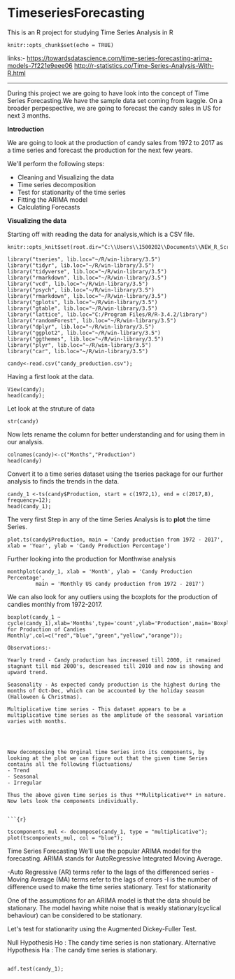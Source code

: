 # TimeseriesForecasting
This is an R project for studying Time Series Analysis in R
```{r setup, include=FALSE}
knitr::opts_chunk$set(echo = TRUE)
```
links:-
https://towardsdatascience.com/time-series-forecasting-arima-models-7f221e9eee06
http://r-statistics.co/Time-Series-Analysis-With-R.html

-------------------------------------------------------------------------------------
      
During this project we are going to have look into the concept of Time Series Forecasting.We have 
the sample data set coming from kaggle.
        On a broader perpespective, we are going to forecast the candy sales in US for next 3 months.
 
**Introduction** 

We are going to look at the production of candy sales from 1972 to 2017 as a time series and forecast the production for the next few years.

We'll perform the following steps:

- Cleaning and Visualizing the data
- Time series decomposition
- Test for stationarity of the time series
- Fitting the ARIMA model
- Calculating Forecasts
 
 **Visualizing the data**
 
 Starting off with reading the data for analysis,which is a CSV file.

```{r setup,echo=FALSE}
knitr::opts_knit$set(root.dir="C:\\Users\\1500202\\Documents\\NEW_R_Scripts")
```           

```{r include=FALSE}
library("tseries", lib.loc="~/R/win-library/3.5")
library("tidyr", lib.loc="~/R/win-library/3.5")
library("tidyverse", lib.loc="~/R/win-library/3.5")
library("rmarkdown", lib.loc="~/R/win-library/3.5")
library("vcd", lib.loc="~/R/win-library/3.5")
library("psych", lib.loc="~/R/win-library/3.5")
library("rmarkdown", lib.loc="~/R/win-library/3.5")
library("gplots", lib.loc="~/R/win-library/3.5")
library("gtable", lib.loc="~/R/win-library/3.5")
library("lattice", lib.loc="C:/Program Files/R/R-3.4.2/library")
library("randomForest", lib.loc="~/R/win-library/3.5")
library("dplyr", lib.loc="~/R/win-library/3.5")
library("ggplot2", lib.loc="~/R/win-library/3.5")
library("ggthemes", lib.loc="~/R/win-library/3.5")
library("plyr", lib.loc="~/R/win-library/3.5")
library("car", lib.loc="~/R/win-library/3.5")
```

```{r}
candy<-read.csv("candy_production.csv");
```
        
Having a first look at the data.
         
```{r}
View(candy);
head(candy); 
```

Let look at the struture of data

```{r}
str(candy)
```

Now lets rename the column for better understanding and for using them in our analysis.
 
```{r}
colnames(candy)<-c("Months","Production")
head(candy)
```

Convert it to a time series dataset using the tseries package for our further analysis to finds the trends in the data.

```{r}
candy_1 <-ts(candy$Production, start = c(1972,1), end = c(2017,8), frequency=12);
head(candy_1);
```

The very first Step in any of the time Series Analysis is to **plot** the time Series.

```{r echo=FALSE}
plot.ts(candy$Production, main = 'Candy production from 1972 - 2017', xlab = 'Year', ylab = 'Candy Production Percentage')
```

Further looking into the production for Monthwise analysis 

```{r}
monthplot(candy_1, xlab = 'Month', ylab = 'Candy Production Percentage',
         main = 'Monthly US candy production from 1972 - 2017')
```

We can also look for any outliers using the boxplots for the production of candies monthly from 1972-2017.

```{r}
boxplot(candy_1 ~ cycle(candy_1),xlab='Months',type='count',ylab='Production',main='Boxplot for Production of Candies Monthly',col=c("red","blue","green","yellow","orange"));

Observations:-

Yearly trend - Candy production has increased till 2000, it remained stagnant till mid 2000's, descreased till 2010 and now is showing and upward trend.

Seasonality - As expected candy production is the highest during the months of Oct-Dec, which can be accounted by the holiday season (Halloween & Christmas).

Multiplicative time series - This dataset appears to be a multiplicative time series as the amplitude of the seasonal variation varies with months.




Now decomposing the Orginal time Series into its components, by looking at the plot we can figure out that the given time Series contains all the following fluctuations/
- Trend
- Seasonal 
- Irregular

Thus the above given time series is thus **Mulitplicative** in nature.
Now lets look the components individually.


```{r}

tscomponents_mul <- decompose(candy_1, type = "multiplicative");
plot(tscomponents_mul, col = "blue");

```

Time Series Forecasting
We'll use the popular ARIMA model for the forecasting. ARIMA stands for AutoRegressive Integrated Moving Average.

-Auto Regressive (AR) terms refer to the lags of the differenced series
-Moving Average (MA) terms refer to the lags of errors
-I is the number of difference used to make the time series stationary.
Test for stationarity

One of the assumptions for an ARIMA model is that the data should be stationary. The model having white noise that is weakly stationary(cyclical behaviour) can be considered to be stationary.

Let's test for stationarity using the Augmented Dickey-Fuller Test.

Null Hypothesis Ho : The candy time series is non stationary.
Alternative Hypothesis Ha : The candy time series is stationary.

```{r}

adf.test(candy_1);

```










